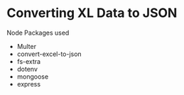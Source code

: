# Converting XL Data to JSON
Node Packages used
* Multer
* convert-excel-to-json
* fs-extra
* dotenv
* mongoose
* express
